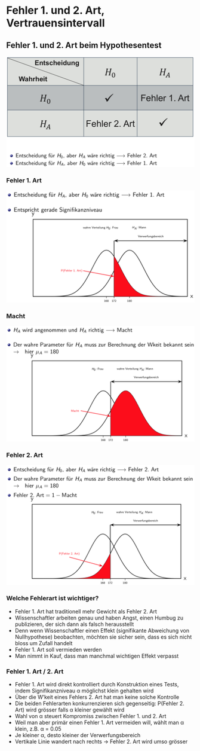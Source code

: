 # Fehler 1. und 2. Art, Vertrauensintervall

## Fehler 1. und 2. Art beim Hypothesentest
![](2018-11-09-13-41-00.png)

### Fehler 1. Art
![](2018-11-09-13-42-45.png)

### Macht
![](2018-11-09-13-43-37.png)

### Fehler 2. Art
![](2018-11-09-13-45-17.png)

### Welche Fehlerart ist wichtiger?
* Fehler 1. Art hat traditionell mehr Gewicht als Fehler 2. Art
* Wissenschaftler arbeiten genau und haben Angst, einen Humbug zu publizieren, der sich dann als falsch herausstellt
* Denn wenn Wissenschaftler einen Effekt (signifikante Abweichung von Nullhypothese) beobachten, möchten sie sicher sein, dass es sich nicht bloss um Zufall handelt
* Fehler 1. Art soll vermieden werden
* Man nimmt in Kauf, dass man manchmal wichtigen Effekt verpasst

### Fehler 1. Art / 2. Art
* Fehler 1. Art wird direkt kontrolliert durch Konstruktion eines Tests, indem Signifikanzniveau α möglichst klein gehalten wird
* Über die W’keit eines Fehlers 2. Art hat man keine solche Kontrolle
* Die beiden Fehlerarten konkurrenzieren sich gegenseitig: P(Fehler 2. Art) wird grösser falls α kleiner gewählt wird
* Wahl von α steuert Kompromiss zwischen Fehler 1. und 2. Art
* Weil man aber primär einen Fehler 1. Art vermeiden will, wählt man α klein, z.B. α = 0.05
* Je kleiner α, desto kleiner der Verwerfungsbereich
* Vertikale Linie wandert nach rechts → Fehler 2. Art wird umso grösser